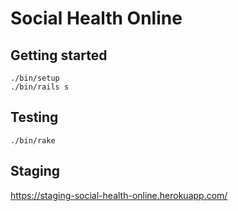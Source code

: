 # Social Health Online

## Getting started

```
./bin/setup
./bin/rails s
```

## Testing

```
./bin/rake
```

## Staging

https://staging-social-health-online.herokuapp.com/
